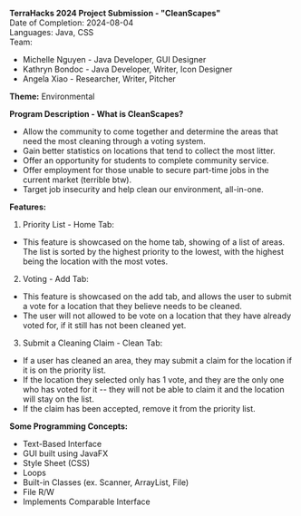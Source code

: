 **TerraHacks 2024 Project Submission - "CleanScapes"**\
Date of Completion: 2024-08-04\
Languages: Java, CSS\
Team:
- Michelle Nguyen - Java Developer, GUI Designer
- Kathryn Bondoc - Java Developer, Writer, Icon Designer
- Angela Xiao - Researcher, Writer, Pitcher

**Theme:** Environmental

**Program Description - What is CleanScapes?**
- Allow the community to come together and determine the areas that need the most cleaning through a voting system.
- Gain better statistics on locations that tend to collect the most litter.
- Offer an opportunity for students to complete community service.
- Offer employment for those unable to secure part-time jobs in the current market (terrible btw).
- Target job insecurity and help clean our environment, all-in-one.

**Features:**
1. Priority List - Home Tab:
- This feature is showcased on the home tab, showing of a list of areas. The list is sorted by the highest priority to the lowest, with the highest being the location with the most votes.
2. Voting - Add Tab:
- This feature is showcased on the add tab, and allows the user to submit a vote for a location that they believe needs to be cleaned.
- The user will not allowed to be vote on a location that they have already voted for, if it still has not been cleaned yet.
3. Submit a Cleaning Claim - Clean Tab:
- If a user has cleaned an area, they may submit a claim for the location if it is on the priority list.
- If the location they selected only has 1 vote, and they are the only one who has voted for it -- they will not be able to claim it and the location will stay on the list.
- If the claim has been accepted, remove it from the priority list.

**Some Programming Concepts:**
- Text-Based Interface
- GUI built using JavaFX
- Style Sheet (CSS)
- Loops
- Built-in Classes (ex. Scanner, ArrayList, File)
- File R/W
- Implements Comparable Interface
